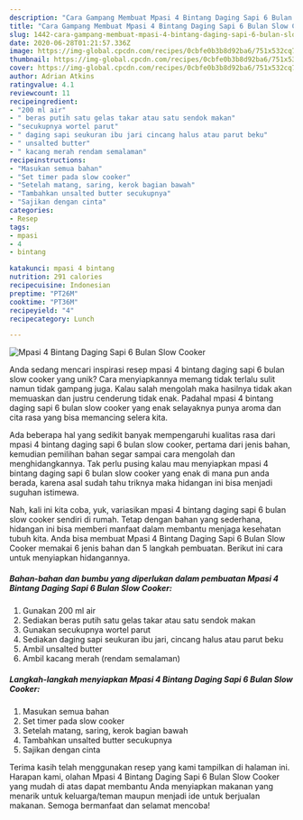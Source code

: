 ```yaml
---
description: "Cara Gampang Membuat Mpasi 4 Bintang Daging Sapi 6 Bulan Slow Cooker, Enak Banget"
title: "Cara Gampang Membuat Mpasi 4 Bintang Daging Sapi 6 Bulan Slow Cooker, Enak Banget"
slug: 1442-cara-gampang-membuat-mpasi-4-bintang-daging-sapi-6-bulan-slow-cooker-enak-banget
date: 2020-06-28T01:21:57.336Z
image: https://img-global.cpcdn.com/recipes/0cbfe0b3b8d92ba6/751x532cq70/mpasi-4-bintang-daging-sapi-6-bulan-slow-cooker-foto-resep-utama.jpg
thumbnail: https://img-global.cpcdn.com/recipes/0cbfe0b3b8d92ba6/751x532cq70/mpasi-4-bintang-daging-sapi-6-bulan-slow-cooker-foto-resep-utama.jpg
cover: https://img-global.cpcdn.com/recipes/0cbfe0b3b8d92ba6/751x532cq70/mpasi-4-bintang-daging-sapi-6-bulan-slow-cooker-foto-resep-utama.jpg
author: Adrian Atkins
ratingvalue: 4.1
reviewcount: 11
recipeingredient:
- "200 ml air"
- " beras putih satu gelas takar atau satu sendok makan"
- "secukupnya wortel parut"
- " daging sapi seukuran ibu jari cincang halus atau parut beku"
- " unsalted butter"
- " kacang merah rendam semalaman"
recipeinstructions:
- "Masukan semua bahan"
- "Set timer pada slow cooker"
- "Setelah matang, saring, kerok bagian bawah"
- "Tambahkan unsalted butter secukupnya"
- "Sajikan dengan cinta"
categories:
- Resep
tags:
- mpasi
- 4
- bintang

katakunci: mpasi 4 bintang 
nutrition: 291 calories
recipecuisine: Indonesian
preptime: "PT26M"
cooktime: "PT36M"
recipeyield: "4"
recipecategory: Lunch

---
```



![Mpasi 4 Bintang Daging Sapi 6 Bulan Slow Cooker](https://img-global.cpcdn.com/recipes/0cbfe0b3b8d92ba6/751x532cq70/mpasi-4-bintang-daging-sapi-6-bulan-slow-cooker-foto-resep-utama.jpg)

Anda sedang mencari inspirasi resep mpasi 4 bintang daging sapi 6 bulan slow cooker yang unik? Cara menyiapkannya memang tidak terlalu sulit namun tidak gampang juga. Kalau salah mengolah maka hasilnya tidak akan memuaskan dan justru cenderung tidak enak. Padahal mpasi 4 bintang daging sapi 6 bulan slow cooker yang enak selayaknya punya aroma dan cita rasa yang bisa memancing selera kita.



Ada beberapa hal yang sedikit banyak mempengaruhi kualitas rasa dari mpasi 4 bintang daging sapi 6 bulan slow cooker, pertama dari jenis bahan, kemudian pemilihan bahan segar sampai cara mengolah dan menghidangkannya. Tak perlu pusing kalau mau menyiapkan mpasi 4 bintang daging sapi 6 bulan slow cooker yang enak di mana pun anda berada, karena asal sudah tahu triknya maka hidangan ini bisa menjadi suguhan istimewa.


Nah, kali ini kita coba, yuk, variasikan mpasi 4 bintang daging sapi 6 bulan slow cooker sendiri di rumah. Tetap dengan bahan yang sederhana, hidangan ini bisa memberi manfaat dalam membantu menjaga kesehatan tubuh kita. Anda bisa membuat Mpasi 4 Bintang Daging Sapi 6 Bulan Slow Cooker memakai 6 jenis bahan dan 5 langkah pembuatan. Berikut ini cara untuk menyiapkan hidangannya.

<!--inarticleads1-->

##### Bahan-bahan dan bumbu yang diperlukan dalam pembuatan Mpasi 4 Bintang Daging Sapi 6 Bulan Slow Cooker:

1. Gunakan 200 ml air
1. Sediakan  beras putih satu gelas takar atau satu sendok makan
1. Gunakan secukupnya wortel parut
1. Sediakan  daging sapi seukuran ibu jari, cincang halus atau parut beku
1. Ambil  unsalted butter
1. Ambil  kacang merah (rendam semalaman)




<!--inarticleads2-->

##### Langkah-langkah menyiapkan Mpasi 4 Bintang Daging Sapi 6 Bulan Slow Cooker:

1. Masukan semua bahan
1. Set timer pada slow cooker
1. Setelah matang, saring, kerok bagian bawah
1. Tambahkan unsalted butter secukupnya
1. Sajikan dengan cinta




Terima kasih telah menggunakan resep yang kami tampilkan di halaman ini. Harapan kami, olahan Mpasi 4 Bintang Daging Sapi 6 Bulan Slow Cooker yang mudah di atas dapat membantu Anda menyiapkan makanan yang menarik untuk keluarga/teman maupun menjadi ide untuk berjualan makanan. Semoga bermanfaat dan selamat mencoba!
